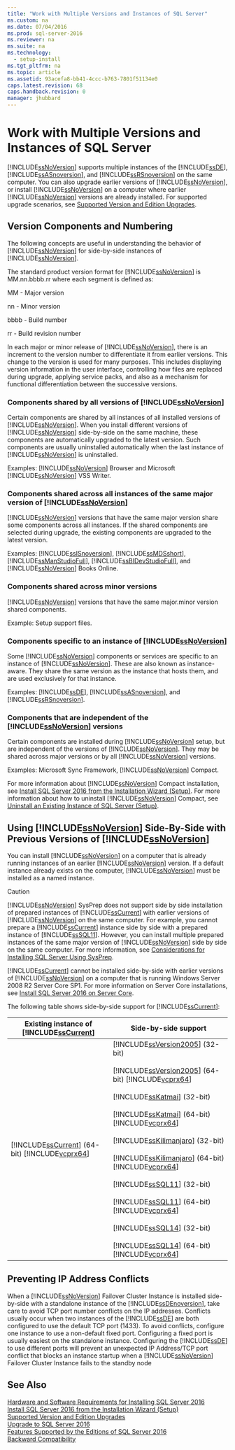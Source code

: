 ```yaml
---
title: "Work with Multiple Versions and Instances of SQL Server"
ms.custom: na
ms.date: 07/04/2016
ms.prod: sql-server-2016
ms.reviewer: na
ms.suite: na
ms.technology: 
  - setup-install
ms.tgt_pltfrm: na
ms.topic: article
ms.assetid: 93acefa8-bb41-4ccc-b763-7801f51134e0
caps.latest.revision: 68
caps.handback.revision: 0
manager: jhubbard
---
```

# Work with Multiple Versions and Instances of SQL Server
[!INCLUDE[ssNoVersion](../../Topics/TopicNameContainA/tokens/ssNoVersion_md.md)] supports multiple instances of the [!INCLUDE[ssDE](../../Topics/TopicNameContainA/tokens/ssDE_md.md)], [!INCLUDE[ssASnoversion](../../Topics/TopicNameContainA/tokens/ssASnoversion_md.md)], and [!INCLUDE[ssRSnoversion](../../Topics/TopicNameContainA/tokens/ssRSnoversion_md.md)] on the same computer. You can also upgrade earlier versions of [!INCLUDE[ssNoVersion](../../Topics/TopicNameContainA/tokens/ssNoVersion_md.md)], or install [!INCLUDE[ssNoVersion](../../Topics/TopicNameContainA/tokens/ssNoVersion_md.md)] on a computer where earlier [!INCLUDE[ssNoVersion](../../Topics/TopicNameContainA/tokens/ssNoVersion_md.md)] versions are already installed. For supported upgrade scenarios, see [Supported Version and Edition Upgrades](../../Topics/TopicNameNotContainA/Supported-Version-and-Edition-Upgrades.md).  
  
## Version Components and Numbering  
 The following concepts are useful in understanding the behavior of [!INCLUDE[ssNoVersion](../../Topics/TopicNameContainA/tokens/ssNoVersion_md.md)] for side-by-side instances of [!INCLUDE[ssNoVersion](../../Topics/TopicNameContainA/tokens/ssNoVersion_md.md)].  
  
 The standard product version format for [!INCLUDE[ssNoVersion](../../Topics/TopicNameContainA/tokens/ssNoVersion_md.md)] is MM.nn.bbbb.rr where each segment is defined as:  
  
 MM - Major version  
  
 nn - Minor version  
  
 bbbb - Build number  
  
 rr - Build revision number  
  
 In each major or minor release of [!INCLUDE[ssNoVersion](../../Topics/TopicNameContainA/tokens/ssNoVersion_md.md)], there is an increment to the version number to differentiate it from earlier versions. This change to the version is used for many purposes. This includes displaying version information in the user interface, controlling how files are replaced during upgrade, applying service packs, and also as a mechanism for functional differentiation between the successive versions.  
  
### Components shared by all versions of [!INCLUDE[ssNoVersion](../../Topics/TopicNameContainA/tokens/ssNoVersion_md.md)]  
 Certain components are shared by all instances of all installed versions of [!INCLUDE[ssNoVersion](../../Topics/TopicNameContainA/tokens/ssNoVersion_md.md)]. When you install different versions of [!INCLUDE[ssNoVersion](../../Topics/TopicNameContainA/tokens/ssNoVersion_md.md)] side-by-side on the same machine, these components are automatically upgraded to the latest version. Such components are usually uninstalled automatically when the last instance of [!INCLUDE[ssNoVersion](../../Topics/TopicNameContainA/tokens/ssNoVersion_md.md)] is uninstalled.  
  
 Examples: [!INCLUDE[ssNoVersion](../../Topics/TopicNameContainA/tokens/ssNoVersion_md.md)] Browser and Microsoft [!INCLUDE[ssNoVersion](../../Topics/TopicNameContainA/tokens/ssNoVersion_md.md)] VSS Writer.  
  
### Components shared across all instances of the same major version of [!INCLUDE[ssNoVersion](../../Topics/TopicNameContainA/tokens/ssNoVersion_md.md)]  
 [!INCLUDE[ssNoVersion](../../Topics/TopicNameContainA/tokens/ssNoVersion_md.md)] versions that have the same major version share some components across all instances. If the shared components are selected during upgrade, the existing components are upgraded to the latest version.  
  
 Examples: [!INCLUDE[ssISnoversion](../../Topics/TopicNameContainA/tokens/ssISnoversion_md.md)], [!INCLUDE[ssMDSshort](../../Topics/TopicNameContainA/tokens/ssMDSshort_md.md)], [!INCLUDE[ssManStudioFull](../../Topics/TopicNameContainA/tokens/ssManStudioFull_md.md)], [!INCLUDE[ssBIDevStudioFull](../../Topics/TopicNameContainA/tokens/ssBIDevStudioFull_md.md)], and [!INCLUDE[ssNoVersion](../../Topics/TopicNameContainA/tokens/ssNoVersion_md.md)] Books Online.  
  
### Components shared across minor versions  
 [!INCLUDE[ssNoVersion](../../Topics/TopicNameContainA/tokens/ssNoVersion_md.md)] versions that have the same major.minor version shared components.  
  
 Example: Setup support files.  
  
### Components specific to an instance of [!INCLUDE[ssNoVersion](../../Topics/TopicNameContainA/tokens/ssNoVersion_md.md)]  
 Some [!INCLUDE[ssNoVersion](../../Topics/TopicNameContainA/tokens/ssNoVersion_md.md)] components or services are specific to an instance of [!INCLUDE[ssNoVersion](../../Topics/TopicNameContainA/tokens/ssNoVersion_md.md)]. These are also known as instance-aware. They share the same version as the instance that hosts them, and are used exclusively for that instance.  
  
 Examples: [!INCLUDE[ssDE](../../Topics/TopicNameContainA/tokens/ssDE_md.md)], [!INCLUDE[ssASnoversion](../../Topics/TopicNameContainA/tokens/ssASnoversion_md.md)], and [!INCLUDE[ssRSnoversion](../../Topics/TopicNameContainA/tokens/ssRSnoversion_md.md)].  
  
### Components that are independent of the [!INCLUDE[ssNoVersion](../../Topics/TopicNameContainA/tokens/ssNoVersion_md.md)] versions  
 Certain components are installed during [!INCLUDE[ssNoVersion](../../Topics/TopicNameContainA/tokens/ssNoVersion_md.md)] setup, but are independent of the versions of [!INCLUDE[ssNoVersion](../../Topics/TopicNameContainA/tokens/ssNoVersion_md.md)]. They may be shared across major versions or by all [!INCLUDE[ssNoVersion](../../Topics/TopicNameContainA/tokens/ssNoVersion_md.md)] versions.  
  
 Examples: Microsoft Sync Framework, [!INCLUDE[ssNoVersion](../../Topics/TopicNameContainA/tokens/ssNoVersion_md.md)] Compact.  
  
 For more information about [!INCLUDE[ssNoVersion](../../Topics/TopicNameContainA/tokens/ssNoVersion_md.md)] Compact installation, see [Install SQL Server 2016 from the Installation Wizard (Setup)](../../Topics/TopicNameNotContainA/Install-SQL-Server-2016-from-the-Installation-Wizard--Setup-.md). For more information about how to uninstall [!INCLUDE[ssNoVersion](../../Topics/TopicNameContainA/tokens/ssNoVersion_md.md)] Compact, see [Uninstall an Existing Instance of SQL Server (Setup)](../../Topics/TopicNameNotContainA/Uninstall-an-Existing-Instance-of-SQL-Server--Setup-.md).  
  
## Using [!INCLUDE[ssNoVersion](../../Topics/TopicNameContainA/tokens/ssNoVersion_md.md)] Side-By-Side with Previous Versions of [!INCLUDE[ssNoVersion](../../Topics/TopicNameContainA/tokens/ssNoVersion_md.md)]  
 You can install [!INCLUDE[ssNoVersion](../../Topics/TopicNameContainA/tokens/ssNoVersion_md.md)] on a computer that is already running instances of an earlier [!INCLUDE[ssNoVersion](../../Topics/TopicNameContainA/tokens/ssNoVersion_md.md)] version. If a default instance already exists on the computer, [!INCLUDE[ssNoVersion](../../Topics/TopicNameContainA/tokens/ssNoVersion_md.md)] must be installed as a named instance.  
  
> [!CAUTION]  
>  [!INCLUDE[ssNoVersion](../../Topics/TopicNameContainA/tokens/ssNoVersion_md.md)] SysPrep does not support side by side installation of prepared instances of [!INCLUDE[ssCurrent](../../Topics/TopicNameContainA/tokens/ssCurrent_md.md)] with earlier versions of [!INCLUDE[ssNoVersion](../../Topics/TopicNameContainA/tokens/ssNoVersion_md.md)] on the same computer. For example, you cannot prepare a [!INCLUDE[ssCurrent](../../Topics/TopicNameContainA/tokens/ssCurrent_md.md)] instance side by side with a prepared instance of [!INCLUDE[ssSQL11](../../Topics/TopicNameContainA/tokens/ssSQL11_md.md)]. However, you can install multiple prepared instances of the same major version of [!INCLUDE[ssNoVersion](../../Topics/TopicNameContainA/tokens/ssNoVersion_md.md)] side by side on the same computer. For more information, see [Considerations for Installing SQL Server Using SysPrep](../../Topics/TopicNameNotContainA/Considerations-for-Installing-SQL-Server-Using-SysPrep.md).  
>   
>  [!INCLUDE[ssCurrent](../../Topics/TopicNameContainA/tokens/ssCurrent_md.md)] cannot be installed side-by-side with earlier versions of [!INCLUDE[ssNoVersion](../../Topics/TopicNameContainA/tokens/ssNoVersion_md.md)] on a computer that is running Windows Server 2008 R2 Server Core SP1. For more information on Server Core installations, see [Install SQL Server 2016 on Server Core](../../Topics/TopicNameNotContainA/Install-SQL-Server-2016-on-Server-Core.md).  
  
 The following table shows side-by-side support for [!INCLUDE[ssCurrent](../../Topics/TopicNameContainA/tokens/ssCurrent_md.md)]:  
  
|Existing instance of [!INCLUDE[ssCurrent](../../Topics/TopicNameContainA/tokens/ssCurrent_md.md)]|Side-by-side support|  
|--------------------------------------------------|----------------------------|  
|[!INCLUDE[ssCurrent](../../Topics/TopicNameContainA/tokens/ssCurrent_md.md)] (64-bit) [!INCLUDE[vcprx64](../../Topics/TopicNameNotContainA/tokens/vcprx64_md.md)]|[!INCLUDE[ssVersion2005](../../Topics/TopicNameContainA/tokens/ssVersion2005_md.md)] (32-bit)<br /><br /> [!INCLUDE[ssVersion2005](../../Topics/TopicNameContainA/tokens/ssVersion2005_md.md)] (64-bit) [!INCLUDE[vcprx64](../../Topics/TopicNameNotContainA/tokens/vcprx64_md.md)]<br /><br /> [!INCLUDE[ssKatmai](../../Topics/TopicNameContainA/tokens/ssKatmai_md.md)] (32-bit)<br /><br /> [!INCLUDE[ssKatmai](../../Topics/TopicNameContainA/tokens/ssKatmai_md.md)] (64-bit) [!INCLUDE[vcprx64](../../Topics/TopicNameNotContainA/tokens/vcprx64_md.md)]<br /><br /> [!INCLUDE[ssKilimanjaro](../../Topics/TopicNameContainA/tokens/ssKilimanjaro_md.md)] (32-bit)<br /><br /> [!INCLUDE[ssKilimanjaro](../../Topics/TopicNameContainA/tokens/ssKilimanjaro_md.md)] (64-bit) [!INCLUDE[vcprx64](../../Topics/TopicNameNotContainA/tokens/vcprx64_md.md)]<br /><br /> [!INCLUDE[ssSQL11](../../Topics/TopicNameContainA/tokens/ssSQL11_md.md)] (32-bit)<br /><br /> [!INCLUDE[ssSQL11](../../Topics/TopicNameContainA/tokens/ssSQL11_md.md)] (64-bit) [!INCLUDE[vcprx64](../../Topics/TopicNameNotContainA/tokens/vcprx64_md.md)]<br /><br /> [!INCLUDE[ssSQL14](../../Topics/TopicNameContainA/tokens/ssSQL14_md.md)] (32-bit)<br /><br /> [!INCLUDE[ssSQL14](../../Topics/TopicNameContainA/tokens/ssSQL14_md.md)] (64-bit) [!INCLUDE[vcprx64](../../Topics/TopicNameNotContainA/tokens/vcprx64_md.md)]|  
  
## Preventing IP Address Conflicts  
 When a [!INCLUDE[ssNoVersion](../../Topics/TopicNameContainA/tokens/ssNoVersion_md.md)] Failover Cluster Instance is installed side-by-side with a standalone instance of the [!INCLUDE[ssDEnoversion](../../Topics/TopicNameContainA/tokens/ssDEnoversion_md.md)], take care to avoid TCP port number conflicts on the IP addresses. Conflicts usually occur when two instances of the [!INCLUDE[ssDE](../../Topics/TopicNameContainA/tokens/ssDE_md.md)] are both configured to use the default TCP port (1433). To avoid conflicts, configure one instance to use a non-default fixed port. Configuring a fixed port is usually easiest on the standalone instance. Configuring the [!INCLUDE[ssDE](../../Topics/TopicNameContainA/tokens/ssDE_md.md)] to use different ports will prevent an unexpected IP Address/TCP port conflict that blocks an instance startup when a [!INCLUDE[ssNoVersion](../../Topics/TopicNameContainA/tokens/ssNoVersion_md.md)] Failover Cluster Instance fails to the standby node  
  
## See Also  
 [Hardware and Software Requirements for Installing SQL Server 2016](../../Topics/TopicNameNotContainA/Hardware-and-Software-Requirements-for-Installing-SQL-Server-2016.md)   
 [Install SQL Server 2016 from the Installation Wizard (Setup)](../../Topics/TopicNameNotContainA/Install-SQL-Server-2016-from-the-Installation-Wizard--Setup-.md)   
 [Supported Version and Edition Upgrades](../../Topics/TopicNameNotContainA/Supported-Version-and-Edition-Upgrades.md)   
 [Upgrade to SQL Server 2016](../../Topics/TopicNameNotContainA/Upgrade-to-SQL-Server-2016.md)   
 [Features Supported by the Editions of SQL Server 2016](../../Topics/TopicNameNotContainA/Features-Supported-by-the-Editions-of-SQL-Server-2016.md)   
 [Backward Compatibility](assetId:///15d9117e-e2fa-4985-99ea-66a117c1e9fd)